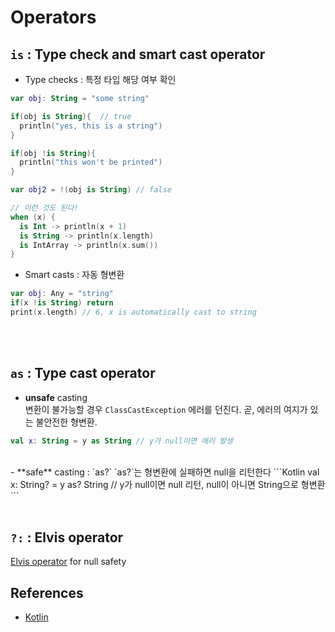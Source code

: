 # Operators

## `is` : Type check and smart cast operator
- Type checks : 특정 타입 해당 여부 확인
```kotlin
var obj: String = "some string"

if(obj is String){  // true
  println("yes, this is a string")
}

if(obj !is String){
  println("this won't be printed")
}

var obj2 = !(obj is String) // false
```

```Kotlin
// 이런 것도 된다!
when (x) {
  is Int -> println(x + 1)
  is String -> println(x.length)
  is IntArray -> println(x.sum())
}
```
- Smart casts : 자동 형변환
```kotlin
var obj: Any = "string"
if(x !is String) return
print(x.length) // 6, x is automatically cast to string
```
<br/><br/>

## `as` : Type cast operator
- **unsafe** casting  
  변환이 불가능할 경우 `ClassCastException` 에러를 던진다. 곧, 에러의 여지가 있는 불안전한 형변환.  
```Kotlin
val x: String = y as String // y가 null이면 에러 발생
```
<br/>
- **safe** casting : `as?`  
  `as?`는 형변환에 실패하면 null을 리턴한다 
```Kotlin
val x: String? = y as? String // y가 null이면 null 리턴, null이 아니면 String으로 형변환
``` 
<br/><br/>

## `?:` : Elvis operator
[Elvis operator](https://github.com/icebearwillhuntthemdown/TIL-Today-I-Learnt/blob/master/Kotlin/Basics.md) for null safety

## References
- [Kotlin](https://kotlinlang.org/docs/reference/typecasts.html)
